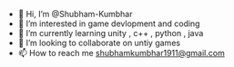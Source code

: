 - 👋 Hi, I’m @Shubham-Kumbhar
- 👀 I’m interested in game devlopment and coding
- 🌱 I’m currently learning unity , c++ , python , java
- 💞️ I’m looking to collaborate on untiy games 
- 📫 How to reach me shubhamkumbhar1911@gmail.com

<!---
Shubham-Kumbhar/Shubham-Kumbhar is a ✨ special ✨ repository because its `README.md` (this file) appears on your GitHub profile.
You can click the Preview link to take a look at your changes.
--->
